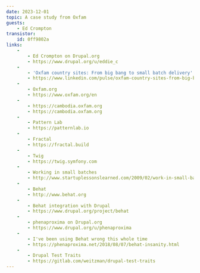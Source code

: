 ```yaml
---
date: 2023-12-01
topic: A case study from Oxfam
guests:
    - Ed Crompton
transistor:
    id: 0ff9802a
links:
    -
        - Ed Crompton on Drupal.org
        - https://www.drupal.org/u/eddie_c
    -
        - 'Oxfam country sites: From big bang to small batch delivery'
        - https://www.linkedin.com/pulse/oxfam-country-sites-from-big-bang-small-batch-edward-crompton
    -
        - Oxfam.org
        - https://www.oxfam.org/en
    -
        - https://cambodia.oxfam.org
        - https://cambodia.oxfam.org
    -
        - Pattern Lab
        - https://patternlab.io
    -
        - Fractal
        - https://fractal.build
    -
        - Twig
        - https://twig.symfony.com
    -
        - Working in small batches
        - http://www.startuplessonslearned.com/2009/02/work-in-small-batches.html
    -
        - Behat
        - http://www.behat.org
    -
        - Behat integration with Drupal
        - https://www.drupal.org/project/behat
    -
        - phenaproxima on Drupal.org
        - https://www.drupal.org/u/phenaproxima 
    -
        - I've been using Behat wrong this whole time
        - https://phenaproxima.net/2018/08/07/behat-insanity.html
    -
        - Drupal Test Traits
        - https://gitlab.com/weitzman/drupal-test-traits
---
```

